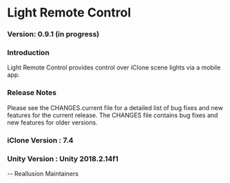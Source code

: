 # Light Remote Control

### Version: 0.9.1 (in progress)

### Introduction

Light Remote Control provides control over iClone scene lights via a mobile app.

### Release Notes

Please see the CHANGES.current file for a detailed list of bug fixes and
new features for the current release. The CHANGES file contains bug fixes
and new features for older versions.

### iClone Version : 7.4
### Unity Version : Unity 2018.2.14f1


 -- Reallusion Maintainers
